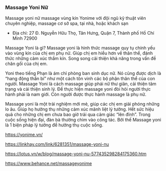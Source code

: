 ### Massage Yoni Nữ

Massage yoni nữ massage vùng kín Yonime với đội ngũ kỹ thuật viên chuyên nghiệp, massage cơ sở spa, tại nhà, hoặc khách sạn

- Địa chỉ: 27 Đ. Nguyễn Hữu Thọ, Tân Hưng, Quận 7, Thành phố Hồ Chí Minh 72900

Massage Yoni là gì?
Massage yoni là hình thức massage quy tụ chính yếu vào vùng kín của chị em phụ nữ. Giúp chị em hiểu hơn về thân thể, đánh thức những cảm xúc thầm kín. Song song cải thiện khả năng trong vấn đề chăn gối của chị em.

Yoni theo tiếng Phạn là ám chỉ phòng ban sinh dục nữ. Nó cũng được dịch là “hang động thần bí” như một cách tôn vinh các bộ phận thân thể của con người. Massage Yoni là cách massage giúp phái nữ thư giãn, cải thiện tâm trạng và cải thiện sinh lý. Để thực hiện massage yoni đòi hỏi người thực hành phải là nam giới. Còn người được thực hành massage là phụ nữ.

Massage yoni là một trải nghiệm mới mẻ, giúp các chị em giải phóng những lo âu. Giúp họ hưởng thụ những cảm xúc mãnh liệt lý tưởng. Hết sức hiệu quả cho những chị em chưa bao giờ trải qua cảm giác “lên đỉnh”. Trong cuộc sống hiện đại, đàn bà thường chìm vào công tác. Bởi thế Massage yoni là 1 biện pháp lý tưởng để hưởng thụ cuộc sống.

https://yonime.vn/

https://linkhay.com/link/6281351/massage-yoni-nu

https://lotus.vn/w/blog/massage-yoni-nu-577435298284175360.htm

https://www.behance.net/massageyonime
